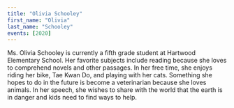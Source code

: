 ```yaml
---
title: "Olivia Schooley"
first_name: "Olivia"
last_name: "Schooley"
events: [2020]
---
```


Ms. Olivia Schooley is currently a fifth grade student at Hartwood Elementary School. Her favorite subjects include reading because she loves to comprehend novels and other passages. In her free time, she enjoys riding her bike, Tae Kwan Do, and playing with her cats. Something she hopes to do in the future is become a veterinarian because she loves animals. In her speech, she wishes to share with the world that the earth is in danger and kids need to find ways to help.
